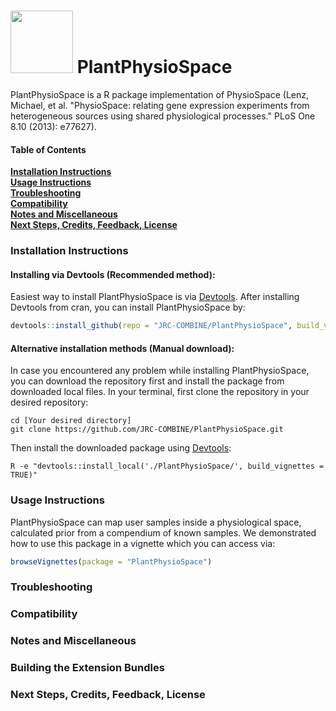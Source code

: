 <h1> <img src="http://www.combine.rwth-aachen.de/files/cbio/content/partner/PlantPhysiosSpace_Logo3small.png" width=100> PlantPhysioSpace</h1>
PlantPhysioSpace is a R package implementation of PhysioSpace (Lenz, Michael, et al. "PhysioSpace: relating gene expression experiments from heterogeneous sources using shared physiological processes." PLoS One 8.10 (2013): e77627).

#### Table of Contents
**[Installation Instructions](#installation-instructions)**<br>
**[Usage Instructions](#usage-instructions)**<br>
**[Troubleshooting](#troubleshooting)**<br>
**[Compatibility](#compatibility)**<br>
**[Notes and Miscellaneous](#notes-and-miscellaneous)**<br>
**[Next Steps, Credits, Feedback, License](#next-steps)**<br>

### Installation Instructions
#### Installing via Devtools (Recommended method):
Easiest way to install PlantPhysioSpace is via <a href="https://cran.r-project.org/web/packages/devtools/">Devtools</a>.
After installing Devtools from cran, you can install PlantPhysioSpace by:
```r
devtools::install_github(repo = "JRC-COMBINE/PlantPhysioSpace", build_vignettes = TRUE)
```

#### Alternative installation methods (Manual download):
In case you encountered any problem while installing PlantPhysioSpace, you can download the repository first and 
install the package from downloaded local files.
In your terminal, first clone the repository in your desired repository:
```Shell
cd [Your desired directory]
git clone https://github.com/JRC-COMBINE/PlantPhysioSpace.git
```
Then install the downloaded package using <a href="https://cran.r-project.org/web/packages/devtools/">Devtools</a>:
```Shell
R -e "devtools::install_local('./PlantPhysioSpace/', build_vignettes = TRUE)"
```

### Usage Instructions
PlantPhysioSpace can map user samples inside a physiological space, calculated prior from a compendium 
of known samples. We demonstrated how to use this package in a vignette which you can access via:
```r
browseVignettes(package = "PlantPhysioSpace")
```

### Troubleshooting
### Compatibility
### Notes and Miscellaneous
### Building the Extension Bundles
### Next Steps, Credits, Feedback, License
